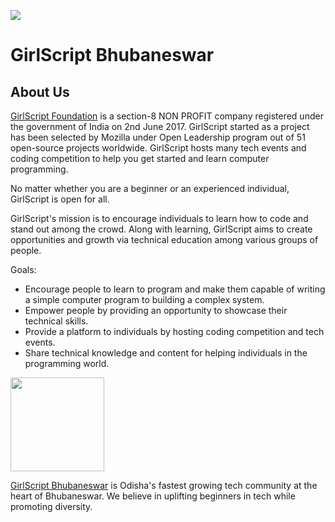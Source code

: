 <img align=”center”
  src = "https://user-images.githubusercontent.com/46455250/103744466-c07e0c00-4ff5-11eb-99f0-1e00430c4993.png"/>

# GirlScript Bhubaneswar 

## About Us
 [GirlScript Foundation](https://www.girlscript.tech/home) is a section-8 NON PROFIT company registered under the government of India on 2nd June 2017. GirlScript started as a project has been selected by Mozilla under Open Leadership program out of 51 open-source projects worldwide. GirlScript hosts many tech events and coding competition to help you get started and learn computer programming.

No matter whether you are a beginner or an experienced individual, GirlScript is open for all.

GirlScript's mission is to encourage individuals to learn how to code and stand out among the crowd. Along with learning, GirlScript aims to create opportunities and growth via technical education among various groups of people.

Goals:

   - Encourage people to learn to program and make them capable of writing a simple computer program to building a complex system.
   - Empower people by providing an opportunity to showcase their technical skills.
   - Provide a platform to individuals by hosting coding competition and tech events.
   - Share technical knowledge and content for helping individuals in the programming world.
<img align="center" height="150" src="https://yt3.ggpht.com/ytc/AAUvwnjpqPs0Ym5JS8iCVHYIRDwSEFDHMEw0qJWE600=s900-c-k-c0x00ffffff-no-rj"/>

[GirlScript Bhubaneswar](https://girlscript-bhubaneswar.netlify.app/) is Odisha's fastest growing tech community at the heart of Bhubaneswar. We believe in uplifting beginners in tech while promoting diversity.

